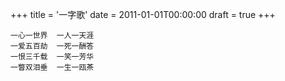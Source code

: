 +++
title = '一字歌'
date = 2011-01-01T00:00:00
draft = true
+++

```text
一心一世界  一人一天涯
一爱五百劫  一死一酬答
一恨三千载  一笑一芳华
一瞥双泪垂  一生一瓯茶
```
